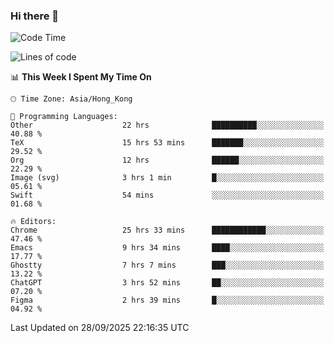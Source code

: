 ### Hi there 👋

<!--
**nicehiro/nicehiro** is a ✨ _special_ ✨ repository because its `README.md` (this file) appears on your GitHub profile.

Here are some ideas to get you started:

- 🔭 I’m currently working on ...
- 🌱 I’m currently learning ...
- 👯 I’m looking to collaborate on ...
- 🤔 I’m looking for help with ...
- 💬 Ask me about ...
- 📫 How to reach me: ...
- 😄 Pronouns: ...
- ⚡ Fun fact: ...
-->

<!--START_SECTION:waka-->
![Code Time](http://img.shields.io/badge/Code%20Time-1%2C111%20hrs%2013%20mins-blue)

![Lines of code](https://img.shields.io/badge/From%20Hello%20World%20I%27ve%20Written-1.9%20million%20lines%20of%20code-blue)

📊 **This Week I Spent My Time On** 

```text
🕑︎ Time Zone: Asia/Hong_Kong

💬 Programming Languages: 
Other                    22 hrs              ██████████░░░░░░░░░░░░░░░   40.88 % 
TeX                      15 hrs 53 mins      ███████░░░░░░░░░░░░░░░░░░   29.52 % 
Org                      12 hrs              ██████░░░░░░░░░░░░░░░░░░░   22.29 % 
Image (svg)              3 hrs 1 min         █░░░░░░░░░░░░░░░░░░░░░░░░   05.61 % 
Swift                    54 mins             ░░░░░░░░░░░░░░░░░░░░░░░░░   01.68 % 

🔥 Editors: 
Chrome                   25 hrs 33 mins      ████████████░░░░░░░░░░░░░   47.46 % 
Emacs                    9 hrs 34 mins       ████░░░░░░░░░░░░░░░░░░░░░   17.77 % 
Ghostty                  7 hrs 7 mins        ███░░░░░░░░░░░░░░░░░░░░░░   13.22 % 
ChatGPT                  3 hrs 52 mins       ██░░░░░░░░░░░░░░░░░░░░░░░   07.20 % 
Figma                    2 hrs 39 mins       █░░░░░░░░░░░░░░░░░░░░░░░░   04.92 % 
```


 Last Updated on 28/09/2025 22:16:35 UTC
<!--END_SECTION:waka-->
